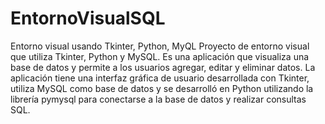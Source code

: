 # EntornoVisualSQL
Entorno visual usando Tkinter, Python, MyQL
Proyecto de entorno visual que utiliza Tkinter, Python y MySQL. Es una aplicación que visualiza una base de datos y permite a los usuarios agregar, editar y eliminar datos. La aplicación tiene una interfaz gráfica de usuario desarrollada con Tkinter, utiliza MySQL como base de datos y se desarrolló en Python utilizando la librería pymysql para conectarse a la base de datos y realizar consultas SQL.
